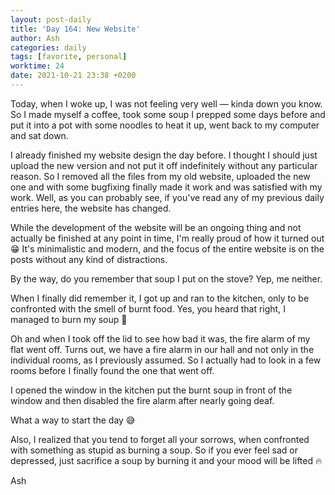```yaml
---
layout: post-daily
title: 'Day 164: New Website'
author: Ash
categories: daily
tags: [favorite, personal]
worktime: 24
date: 2021-10-21 23:38 +0200
---
```


Today, when I woke up, I was not feeling very well &mdash; kinda down you know. So I made myself a coffee, took some soup I prepped some days before and put it into a pot with some noodles to heat it up, went back to my computer and sat down. 

I already finished my website design the day before. I thought I should just upload the new version and not put it off indefinitely without any particular reason. So I removed all the files from my old website, uploaded the new one and with some bugfixing finally made it work and was satisfied with my work. Well, as you can probably see, if you've read any of my previous daily entries here, the website has changed.

While the development of the website will be an ongoing thing and not actually be finished at any point in time, I'm really proud of how it turned out 😁 It's minimalistic and modern, and the focus of the entire website is on the posts without any kind of distractions.

By the way, do you remember that soup I put on the stove? Yep, me neither.

When I finally did remember it, I got up and ran to the kitchen, only to be confronted with the smell of burnt food. Yes, you heard that right, I managed to burn my soup 🥴

Oh and when I took off the lid to see how bad it was, the fire alarm of my flat went off. Turns out, we have a fire alarm in our hall and not only in the individual rooms, as I previously assumed. So I actually had to look in a few rooms before I finally found the one that went off.

I opened the window in the kitchen put the burnt soup in front of the window and then disabled the fire alarm after nearly going deaf.

What a way to start the day 😅

Also, I realized that you tend to forget all your sorrows, when confronted with something as stupid as burning a soup. So if you ever feel sad or depressed, just sacrifice a soup by burning it and your mood will be lifted 🔥

Ash
